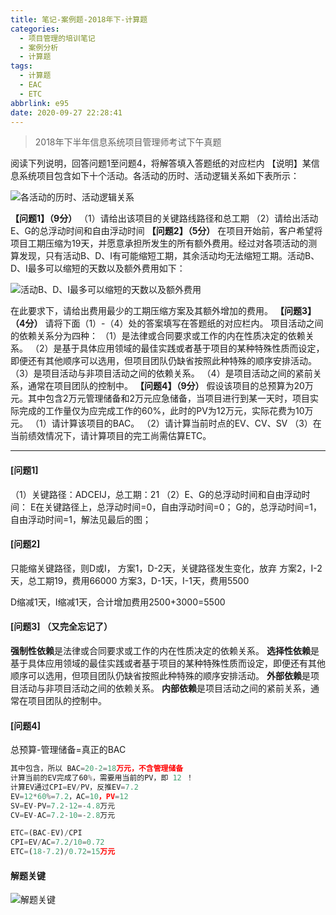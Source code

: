 ```yaml
---
title: 笔记-案例题-2018年下-计算题
categories:
  - 项目管理的培训笔记
  - 案例分析
  - 计算题
tags:
  - 计算题
  - EAC
  - ETC
abbrlink: e95
date: 2020-09-27 22:28:41
---
```


> 2018年下半年信息系统项目管理师考试下午真题

阅读下列说明，回答问题1至问题4，将解答填入答题纸的对应栏内
【说明】某信息系统项目包含如下十个活动。各活动的历时、活动逻辑关系如下表所示：

![各活动的历时、活动逻辑关系](https://i.loli.net/2020/09/27/jPlHu8Mwc74p2YX.png)

**【问题1】（9分）**
（1）请给出该项目的关键路线路径和总工期
（2）请给出活动E、G的总浮动时间和自由浮动时间
**【问题2】（5分）**
在项目开始前，客户希望将项目工期压缩为19天，并愿意承担所发生的所有额外费用。经过对各项活动的测算发现，只有活动B、D、I有可能缩短工期，其余活动均无法缩短工期。活动B、D、I最多可以缩短的天数以及额外费用如下：

![活动B、D、I最多可以缩短的天数以及额外费用](https://i.loli.net/2020/09/27/4lQIAqv1MXZiFCV.png)

在此要求下，请给出费用最少的工期压缩方案及其额外增加的费用。
**【问题3】（4分）**
请将下面（1）-（4）处的答案填写在答题纸的对应栏内。
项目活动之间的依赖关系分为四种：
（1）是法律或合同要求或工作的内在性质决定的依赖关系。
（2）是基于具体应用领域的最佳实践或者基于项目的某种特殊性质而设定，即便还有其他顺序可以选用，但项目团队仍缺省按照此种特殊的顺序安排活动。
（3）是项目活动与非项目活动之间的依赖关系。
（4）是项目活动之间的紧前关系，通常在项目团队的控制中。
**【问题4】（9分）**
假设该项目的总预算为20万元。其中包含2万元管理储备和2万元应急储备，当项目进行到某一天时，项目实际完成的工作量仅为应完成工作的60%，此时的PV为12万元，实际花费为10万元。
（1）请计算该项目的BAC。
（2）请计算当前时点的EV、CV、SV
（3）在当前绩效情况下，请计算项目的完工尚需估算ETC。

<!-- more -->

---

#### [问题1]

（1）关键路径：ADCEIJ，总工期：21
（2）E、G的总浮动时间和自由浮动时间：
E在关键路径上，总浮动时间=0，自由浮动时间=0；
G的，总浮动时间=1，自由浮动时间=1，解法见最后的图；

#### [问题2]

只能缩关键路径，则D或I，
方案1，D-2天，关键路径发生变化，放弃
方案2，I-2天，总工期19，费用66000
方案3，D-1天，I-1天，费用5500

D缩减1天，I缩减1天，合计增加费用2500+3000=5500

#### [问题3] （又完全忘记了）

**强制性依赖**是法律或合同要求或工作的内在性质决定的依赖关系。
**选择性依赖**是基于具体应用领域的最佳实践或者基于项目的某种特殊性质而设定，即便还有其他顺序可以选用，但项目团队仍缺省按照此种特殊的顺序安排活动。
**外部依赖**是项目活动与非项目活动之间的依赖关系。
**内部依赖**是项目活动之间的紧前关系，通常在项目团队的控制中。

#### [问题4]

总预算-管理储备=真正的BAC

``` javascript
其中包含，所以 BAC=20-2=18万元，不含管理储备
计算当前的EV完成了60%，需要用当前的PV，即 12 ！
计算EV通过CPI=EV/PV，反推EV=7.2
EV=12*60%=7.2，AC=10，PV=12
SV=EV-PV=7.2-12=-4.8万元
CV=EV-AC=7.2-10=-2.8万元

ETC=(BAC-EV)/CPI
CPI=EV/AC=7.2/10=0.72
ETC=(18-7.2)/0.72=15万元
```

#### 解题关键

![解题关键](https://i.loli.net/2020/09/28/dwcnY8hCUlIx7jB.png)
